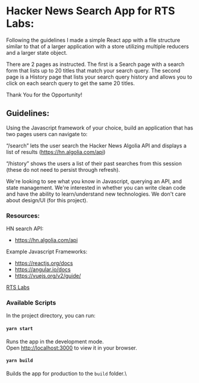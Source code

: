 # Hacker News Search App for RTS Labs:

Following the guidelines I made a simple React app with a file structure similar to that of a larger application with a store utilizing multiple reducers and a larger state object.

There are 2 pages as instructed. The first is a Search page with a search form that lists up to 20 titles that match your search query. The second page is a History page that lists your search query history and allows you to click on each search query to get the same 20 titles.

Thank You for the Opportunity!

## Guidelines:

Using the Javascript framework of your choice, build an application that has two pages users can navigate to:

“/search” lets the user search the Hacker News Algolia API and displays a list of results (<https://hn.algolia.com/api>)

“/history” shows the users a list of their past searches from this session (these do not need to persist through refresh).

We're looking to see what you know in Javascript, querying an API, and state management. We're interested in whether you can write clean code and have the ability to learn/understand new technologies. We don't care about design/UI (for this project).

### Resources:

HN search API:

- <https://hn.algolia.com/api>

Example Javascript Frameworks:

- <https://reactjs.org/docs>
- <https://angular.io/docs>
- <https://vuejs.org/v2/guide/>

[RTS Labs](https://rtslabs.com)

### Available Scripts

In the project directory, you can run:

#### `yarn start`

Runs the app in the development mode.\
Open [http://localhost:3000](http://localhost:3000) to view it in your browser.

#### `yarn build`

Builds the app for production to the `build` folder.\
